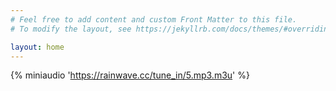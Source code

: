 ```yaml
---
# Feel free to add content and custom Front Matter to this file.
# To modify the layout, see https://jekyllrb.com/docs/themes/#overriding-theme-defaults

layout: home
---
```

{% miniaudio 'https://rainwave.cc/tune_in/5.mp3.m3u' %}